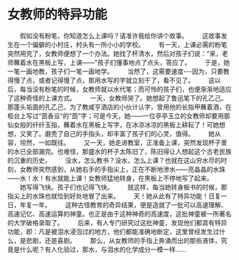 # 女教师的特异功能
　　假如没有粉笔，你知道怎么上课吗？请准许我给你讲个故事。 
　　这故事发生在一个偏僻的小村庄，村头有一所小小的学校。 
　　有一天，上课必需的粉笔突然用完了，女教师便想了一个办法。她找了杯清水，然后对孩子们说：“来，老师蘸着水在黑板上写，上课——”孩子们懂事地点了点头，答应了。 
　　于是，她一笔一画地教，孩子们一笔一画地学。 
　　当然了，这需要速度---因为，只要教得慢了点，或者记得慢了点，那用水写的字就立刻干了，看不见了。 
　　这以后，每当没有粉笔的时候，女教师就以水代笔；而可怜的孩子们，也便渐渐地适应了这种奇怪的上课方式。 
　　一天，女教师哭了。她想起了鲁迅笔下的孔乙己。那蓬头垢面的孔乙己，为了教咸亨酒店的小伙计认字，曾用他的长指甲蘸着酒，在柜台上写过“茴香豆”的“茴”字；可是今天，她——一位亭亭玉立的女教师却要用那仙女般的纤纤玉指，蘸着水在黑板上写字，在冰凉冰凉的黑板上耕耘了！可她想想，又笑了。磨秃了自己的手指头，却丰富了孩子们的心灵，值得。 
　　她从容，坦然，一如既往。 
　　又一天，她走进教室，正准备上课，突然发现杯子里的水已全部漏完。也难怪，那盛水的杯子太陈旧了，陈旧得让人想起这个古老民族的沉重的历史。 
　　没水，怎么教书？没水，怎么上课？也就在这山穷水尽的时刻，女教师突然感到，从她右手的手指尖上，正在不断地渗水——亮晶晶的水珠——水！水！有水就能上课！女教师猛地转身，在黑板上不停地写了起来。 
　　她写得飞快。孩子们也记得飞快。 
　　就这样，每当她转身板书的时候，那指尖上的水珠也就恰到好处地冒了出来。 
　　天！她从此有了特异功能！日复一日，年复一年。 
　　这种古怪教育的奇异结果，便是造就了一批可以高速理解、高速记忆、高速运算的神童。也正是由于这种神奇的高速度，这批神童被一所著名的大学破格录取了。 
　　后来，有人专门研究过这批神童，发现他们都具有特异功能，即：凡是被泪水浸泡过的地方，他们都能准确地断定，这里曾经发生过什么，是悲剧，还是喜剧。 
　　那么，从女教师的手指上奔涌而出的那些液体，究竟是什么呢？有人化验过，那水，与泪水的化学成分一模一样……
 